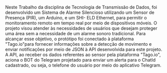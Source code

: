 Neste Trabalho da disciplina de Tecnologia de Transmissão de Dados, foi desenvolvido um
Sistema de Alarme Silencioso utilizando um Sensor de Presença (PIR), um Arduino, e um SHI-
ELD Ethernet, para permitir o monitoramento remoto em tempo real por meio de dispositivos
móveis. O projeto visou atender às necessidades de usuários que desejam proteger uma área
sem a necessidade de um alarme sonoro tradicional. Para alcançar esse objetivo, o protótipo foi
conectado à plataforma "Tago.io"para fornecer informações sobre a detecção de movimento e
enviar notificações por meio de JSON à API desenvolvida para este projeto. A API, ao receber
os dados referentes ao sensor pela plataforma "Tago.io", aciona o BOT do Telegram projetado
para enviar um alerta para o ChatId cadastrado, ou seja, o telefone do usuário por meio do
aplicativo Telegram.
